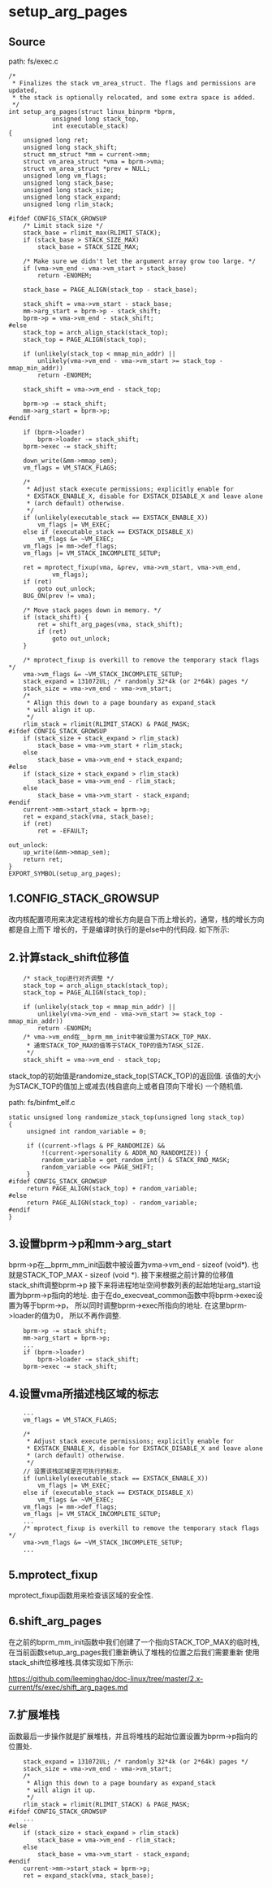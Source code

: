 setup_arg_pages
========================================

Source
----------------------------------------

path: fs/exec.c
```
/*
 * Finalizes the stack vm_area_struct. The flags and permissions are updated,
 * the stack is optionally relocated, and some extra space is added.
 */
int setup_arg_pages(struct linux_binprm *bprm,
            unsigned long stack_top,
            int executable_stack)
{
    unsigned long ret;
    unsigned long stack_shift;
    struct mm_struct *mm = current->mm;
    struct vm_area_struct *vma = bprm->vma;
    struct vm_area_struct *prev = NULL;
    unsigned long vm_flags;
    unsigned long stack_base;
    unsigned long stack_size;
    unsigned long stack_expand;
    unsigned long rlim_stack;

#ifdef CONFIG_STACK_GROWSUP
    /* Limit stack size */
    stack_base = rlimit_max(RLIMIT_STACK);
    if (stack_base > STACK_SIZE_MAX)
        stack_base = STACK_SIZE_MAX;

    /* Make sure we didn't let the argument array grow too large. */
    if (vma->vm_end - vma->vm_start > stack_base)
        return -ENOMEM;

    stack_base = PAGE_ALIGN(stack_top - stack_base);

    stack_shift = vma->vm_start - stack_base;
    mm->arg_start = bprm->p - stack_shift;
    bprm->p = vma->vm_end - stack_shift;
#else
    stack_top = arch_align_stack(stack_top);
    stack_top = PAGE_ALIGN(stack_top);

    if (unlikely(stack_top < mmap_min_addr) ||
        unlikely(vma->vm_end - vma->vm_start >= stack_top - mmap_min_addr))
        return -ENOMEM;

    stack_shift = vma->vm_end - stack_top;

    bprm->p -= stack_shift;
    mm->arg_start = bprm->p;
#endif

    if (bprm->loader)
        bprm->loader -= stack_shift;
    bprm->exec -= stack_shift;

    down_write(&mm->mmap_sem);
    vm_flags = VM_STACK_FLAGS;

    /*
     * Adjust stack execute permissions; explicitly enable for
     * EXSTACK_ENABLE_X, disable for EXSTACK_DISABLE_X and leave alone
     * (arch default) otherwise.
     */
    if (unlikely(executable_stack == EXSTACK_ENABLE_X))
        vm_flags |= VM_EXEC;
    else if (executable_stack == EXSTACK_DISABLE_X)
        vm_flags &= ~VM_EXEC;
    vm_flags |= mm->def_flags;
    vm_flags |= VM_STACK_INCOMPLETE_SETUP;

    ret = mprotect_fixup(vma, &prev, vma->vm_start, vma->vm_end,
            vm_flags);
    if (ret)
        goto out_unlock;
    BUG_ON(prev != vma);

    /* Move stack pages down in memory. */
    if (stack_shift) {
        ret = shift_arg_pages(vma, stack_shift);
        if (ret)
            goto out_unlock;
    }

    /* mprotect_fixup is overkill to remove the temporary stack flags */
    vma->vm_flags &= ~VM_STACK_INCOMPLETE_SETUP;
    stack_expand = 131072UL; /* randomly 32*4k (or 2*64k) pages */
    stack_size = vma->vm_end - vma->vm_start;
    /*
     * Align this down to a page boundary as expand_stack
     * will align it up.
     */
    rlim_stack = rlimit(RLIMIT_STACK) & PAGE_MASK;
#ifdef CONFIG_STACK_GROWSUP
    if (stack_size + stack_expand > rlim_stack)
        stack_base = vma->vm_start + rlim_stack;
    else
        stack_base = vma->vm_end + stack_expand;
#else
    if (stack_size + stack_expand > rlim_stack)
        stack_base = vma->vm_end - rlim_stack;
    else
        stack_base = vma->vm_start - stack_expand;
#endif
    current->mm->start_stack = bprm->p;
    ret = expand_stack(vma, stack_base);
    if (ret)
        ret = -EFAULT;

out_unlock:
    up_write(&mm->mmap_sem);
    return ret;
}
EXPORT_SYMBOL(setup_arg_pages);
```

1.CONFIG_STACK_GROWSUP
----------------------------------------

改内核配置项用来决定进程栈的增长方向是自下而上增长的，通常，栈的增长方向都是自上而下
增长的，于是编译时执行的是else中的代码段. 如下所示:

2.计算stack_shift位移值
----------------------------------------

```
    /* stack_top进行对齐调整 */
    stack_top = arch_align_stack(stack_top);
    stack_top = PAGE_ALIGN(stack_top);

    if (unlikely(stack_top < mmap_min_addr) ||
        unlikely(vma->vm_end - vma->vm_start >= stack_top - mmap_min_addr))
        return -ENOMEM;
    /* vma->vm_end在__bprm_mm_init中被设置为STACK_TOP_MAX.
     * 通常STACK_TOP_MAX的值等于STACK_TOP的值为TASK_SIZE.
     */
    stack_shift = vma->vm_end - stack_top;
```

stack_top的初始值是randomize_stack_top(STACK_TOP)的返回值.
该值的大小为STACK_TOP的值加上或减去(栈自底向上或者自顶向下增长)
一个随机值.

path: fs/binfmt_elf.c
```
static unsigned long randomize_stack_top(unsigned long stack_top)
{
     unsigned int random_variable = 0;

     if ((current->flags & PF_RANDOMIZE) &&
         !(current->personality & ADDR_NO_RANDOMIZE)) {
         random_variable = get_random_int() & STACK_RND_MASK;
         random_variable <<= PAGE_SHIFT;
     }
#ifdef CONFIG_STACK_GROWSUP
     return PAGE_ALIGN(stack_top) + random_variable;
#else
     return PAGE_ALIGN(stack_top) - random_variable;
#endif
}
```

3.设置bprm->p和mm->arg_start
----------------------------------------

bprm->p在__bprm_mm_init函数中被设置为vma->vm_end - sizeof (void*).
也就是STACK_TOP_MAX - sizeof (void *).
接下来根据之前计算的位移值stack_shift调整bprm->p
接下来将进程地址空间参数列表的起始地址arg_start设置为bprm->p指向的地址.
由于在do_execveat_common函数中将bprm->exec设置为等于bprm->p，
所以同时调整bprm->exec所指向的地址. 在这里bprm->loader的值为0，
所以不再作调整.

```
    bprm->p -= stack_shift;
    mm->arg_start = bprm->p;
    ...
    if (bprm->loader)
        bprm->loader -= stack_shift;
    bprm->exec -= stack_shift;
```

4.设置vma所描述栈区域的标志
----------------------------------------

```
    ...
    vm_flags = VM_STACK_FLAGS;

    /*
     * Adjust stack execute permissions; explicitly enable for
     * EXSTACK_ENABLE_X, disable for EXSTACK_DISABLE_X and leave alone
     * (arch default) otherwise.
     */
    // 设置该栈区域是否可执行的标志.
    if (unlikely(executable_stack == EXSTACK_ENABLE_X))
        vm_flags |= VM_EXEC;
    else if (executable_stack == EXSTACK_DISABLE_X)
        vm_flags &= ~VM_EXEC;
    vm_flags |= mm->def_flags;
    vm_flags |= VM_STACK_INCOMPLETE_SETUP;
    ...
    /* mprotect_fixup is overkill to remove the temporary stack flags */
    vma->vm_flags &= ~VM_STACK_INCOMPLETE_SETUP;
    ...
```

5.mprotect_fixup
----------------------------------------

mprotect_fixup函数用来检查该区域的安全性.

6.shift_arg_pages
----------------------------------------

在之前的bprm_mm_init函数中我们创建了一个指向STACK_TOP_MAX的临时栈,
在当前函数setup_arg_pages我们重新确认了堆栈的位置之后我们需要重新
使用stack_shift位移堆栈.具体实现如下所示:

https://github.com/leeminghao/doc-linux/tree/master/2.x-current/fs/exec/shift_arg_pages.md

7.扩展堆栈
-----------------------------------------

函数最后一步操作就是扩展堆栈，并且将堆栈的起始位置设置为bprm->p指向的
位置处.

```
    stack_expand = 131072UL; /* randomly 32*4k (or 2*64k) pages */
    stack_size = vma->vm_end - vma->vm_start;
    /*
     * Align this down to a page boundary as expand_stack
     * will align it up.
     */
    rlim_stack = rlimit(RLIMIT_STACK) & PAGE_MASK;
#ifdef CONFIG_STACK_GROWSUP
    ...
#else
    if (stack_size + stack_expand > rlim_stack)
        stack_base = vma->vm_end - rlim_stack;
    else
        stack_base = vma->vm_start - stack_expand;
#endif
    current->mm->start_stack = bprm->p;
    ret = expand_stack(vma, stack_base);
```
